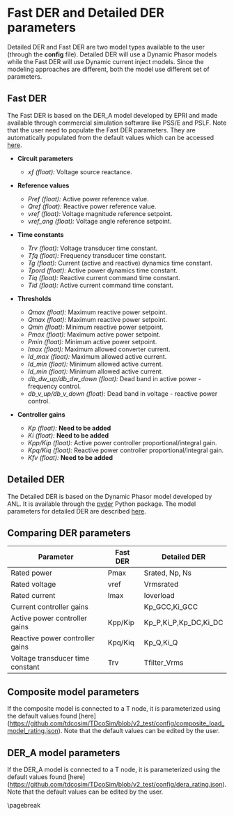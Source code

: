# Fast DER and Detailed DER parameters

Detailed DER and Fast DER are two model types available to the user (through the **config** file). Detailed DER will use a Dynamic Phasor models while the Fast DER will use Dynamic current inject models. Since the modeling approaches are different, both the model use different set of parameters.


## Fast DER
The Fast DER is based on the DER_A model developed by EPRI and made available through commercial simulation software like PSS/E and PSLF. Note that the user need to populate the Fast DER parameters. They are automatically populated from the default values which can be accessed [here](https://github.com/tdcosim/TDcoSim/blob/v2_test/config/fast_der_default.json).

* **Circuit parameters**
  * *xf (float):* Voltage source reactance.

* **Reference values**
  * *Pref (float):* Active power reference value.
  * *Qref (float):* Reactive power reference value.
  * *vref (float):* Voltage magnitude reference setpoint.
  * *vref_ang (float):* Voltage angle reference setpoint.

* **Time constants**
  * *Trv (float):*  Voltage transducer time constant.
  * *Tfq (float):* Frequency transducer time constant.
  * *Tg (float):* Current (active and reactive) dynamics  time constant.  
  * *Tpord (float):* Active power dynamics time constant.
  * *Tiq (float):* Reactive current command time constant.
  * *Tid (float):* Active current command time constant.

* **Thresholds**
  * *Qmax (float):* Maximum reactive power setpoint.
  * *Qmax (float):* Maximum reactive power setpoint.
  * *Qmin (float):* Minimum reactive power setpoint.
  * *Pmax (float):* Maximum active power setpoint.
  * *Pmin (float):* Minimum active power setpoint.
  * *Imax (float):* Maximum allowed converter current.
  * *Id_max (float):* Maximum allowed active current.
  * *Id_min (float):* Minimum allowed active current.
  * *Id_min (float):* Minimum allowed active current.
  * *db_dw_up/db_dw_down (float):* Dead band in active power - frequency control.
  * *db_v_up/db_v_down (float):* Dead band in voltage - reactive power control.

* **Controller gains**
  * *Kp (float):* **Need to be added**
  * *Ki (float):* **Need to be added**
  * *Kpp/Kip (float):* Active power controller proportional/integral gain.
  * *Kpq/Kiq (float):* Reactive power controller proportional/integral gain. 
  * *Kfv (float):* **Need to be added**

## Detailed DER
The Detailed DER is based on the Dynamic Phasor model developed by ANL. It is available through the [pvder](https://github.com/tdcosim/SolarPV-DER-simulation-tool) Python package. The model parameters for detailed DER are described [here](user_guide_understanding_DER_config.md).

## Comparing DER parameters

| Parameter                       | Fast DER | Detailed DER       |
| ------------------------------- | -------- | --------------------- |
| Rated power                     | Pmax     | Srated, Np, Ns        |
| Rated voltage                   | vref     | Vrmsrated             |
| Rated current                   | Imax     | Ioverload             |
| Current controller gains        |          | Kp_GCC,Ki_GCC         |
| Active power controller gains   |    Kpp/Kip      | Kp_P,Ki_P,Kp_DC,Ki_DC |
| Reactive power controller gains | Kpq/Kiq | Kp_Q,Ki_Q             |
| Voltage transducer time constant | Trv | Tfilter_Vrms |

## Composite model parameters
If the composite model is connected to a T node, it is parameterized using the default values found [here] (https://github.com/tdcosim/TDcoSim/blob/v2_test/config/composite_load_model_rating.json). Note that the default values can be edited by the user.

## DER_A model parameters
If the DER_A model is connected to a T node, it is parameterized using the default values found [here] (https://github.com/tdcosim/TDcoSim/blob/v2_test/config/dera_rating.json). Note that the default values can be edited by the user.

\pagebreak
